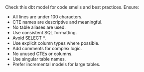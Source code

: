 Check this dbt model for code smells and best practices. Ensure:
- All lines are under 100 characters.
- CTE names are descriptive and meaningful.
- No table aliases are used.
- Use consistent SQL formatting.
- Avoid SELECT *.
- Use explicit column types where possible.
- Add comments for complex logic.
- No unused CTEs or columns.
- Use singular table names.
- Prefer incremental models for large tables.
